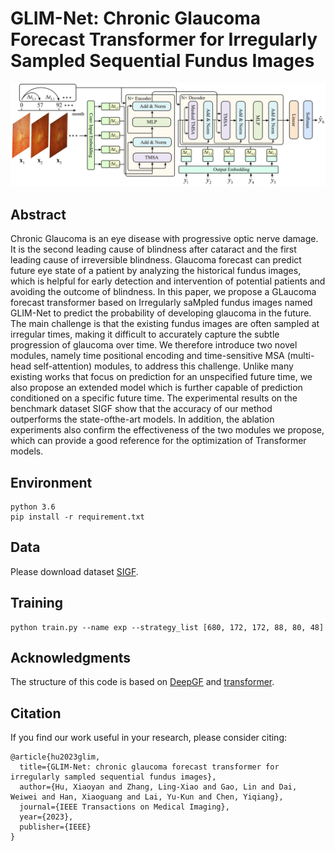 # GLIM-Net: Chronic Glaucoma Forecast Transformer for Irregularly Sampled Sequential Fundus Images

![](teaser.png)

## Abstract
Chronic Glaucoma is an eye disease with progressive optic nerve damage. It is the second leading cause of blindness after cataract and the first leading cause of irreversible blindness. Glaucoma forecast can predict
future eye state of a patient by analyzing the historical fundus images, which is helpful for early detection and intervention of potential patients and avoiding the outcome of blindness. In this paper, we propose a GLaucoma forecast transformer based on Irregularly saMpled fundus images named GLIM-Net to predict the probability of developing glaucoma in the future. The main challenge is that the existing fundus images are often sampled at irregular times, making it difficult to accurately capture the subtle progression of glaucoma over time. We therefore introduce two novel modules, namely time positional encoding and time-sensitive MSA (multi-head self-attention) modules, to address this challenge. Unlike many existing works that focus on prediction for an unspecified future time, we also propose an extended model which is further capable of prediction conditioned on a specific future time. The
experimental results on the benchmark dataset SIGF show that the accuracy of our method outperforms the state-ofthe-art models. In addition, the ablation experiments also confirm the effectiveness of the two modules we propose, which can provide a good reference for the optimization of Transformer models.

## Environment

```
python 3.6
pip install -r requirement.txt
```

## Data

Please download dataset [SIGF](https://github.com/XiaofeiWang2018/DeepGF).

## Training

```
python train.py --name exp --strategy_list [680, 172, 172, 88, 80, 48]
```

## Acknowledgments

The structure of this code is based on [DeepGF](https://github.com/XiaofeiWang2018/DeepGF) and [transformer](https://www.github.com/kyubyong/transformer).

## Citation

If you find our work useful in your research, please consider citing:

```
@article{hu2023glim,
  title={GLIM-Net: chronic glaucoma forecast transformer for irregularly sampled sequential fundus images},
  author={Hu, Xiaoyan and Zhang, Ling-Xiao and Gao, Lin and Dai, Weiwei and Han, Xiaoguang and Lai, Yu-Kun and Chen, Yiqiang},
  journal={IEEE Transactions on Medical Imaging},
  year={2023},
  publisher={IEEE}
}
```